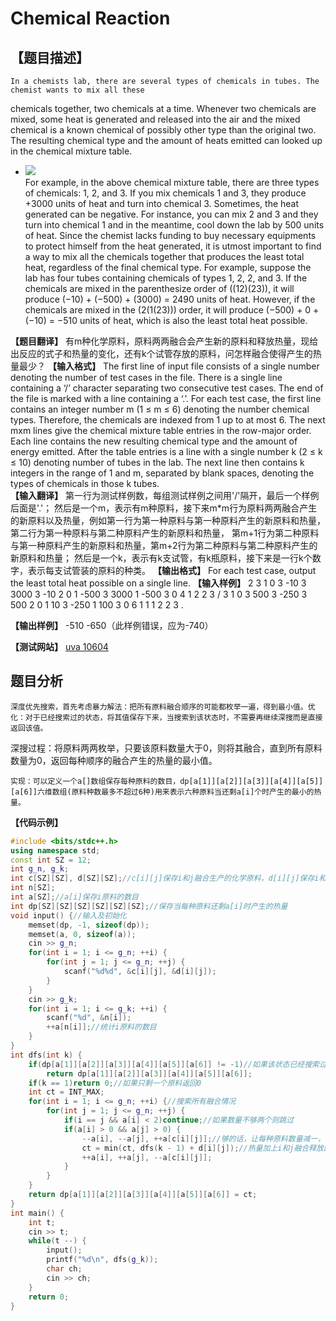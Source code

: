 # Chemical Reaction
 ## 【题目描述】
    In a chemists lab, there are several types of chemicals in tubes. The chemist wants to mix all these
chemicals together, two chemicals at a time. Whenever two chemicals are mixed, some heat is generated
and released into the air and the mixed chemical is a known chemical of possibly other type than the
original two. The resulting chemical type and the amount of heats emitted can looked up in the chemical
mixture table.  
- ![](images/uva10604.jpg)  
    For example, in the above chemical mixture table, there are three types of chemicals: 1, 2, and 3. If
you mix chemicals 1 and 3, they produce +3000 units of heat and turn into chemical 3. Sometimes, the
heat generated can be negative. For instance, you can mix 2 and 3 and they turn into chemical 1 and in
the meantime, cool down the lab by 500 units of heat. Since the chemist lacks funding to buy necessary
equipments to protect himself from the heat generated, it is utmost important to find a way to mix all the
chemicals together that produces the least total heat, regardless of the final chemical type. For example,
suppose the lab has four tubes containing chemicals of types 1, 2, 2, and 3. If the chemicals are mixed
in the parenthesize order of ((12)(23)), it will produce (−10) + (−500) + (3000) = 2490 units of heat.
However, if the chemicals are mixed in the (2(1(23))) order, it will produce (−500) + 0 + (−10) = −510
units of heat, which is also the least total heat possible.

**【题目翻译】**
    有m种化学原料，原料两两融合会产生新的原料和释放热量，现给出反应的式子和热量的变化，还有k个试管存放的原料，问怎样融合使得产生的热量最少？
**【输入格式】**
    The first line of input file consists of a single number denoting the number of test cases in the file.
There is a single line containing a ‘/’ character separating two consecutive test cases. The end of the
file is marked with a line containing a ‘.’. For each test case, the first line contains an integer number
m (1 ≤ m ≤ 6) denoting the number chemical types. Therefore, the chemicals are indexed from 1 up
to at most 6. The next mxm lines give the chemical mixture table entries in the row-major order. Each
line contains the new resulting chemical type and the amount of energy emitted. After the table entries
is a line with a single number k (2 ≤ k ≤ 10) denoting number of tubes in the lab. The next line then
contains k integers in the range of 1 and m, separated by blank spaces, denoting the types of chemicals
in those k tubes.  
**【输入翻译】**
    第一行为测试样例数，每组测试样例之间用'/'隔开，最后一个样例后面是'.'；
    然后是一个m，表示有m种原料，接下来m*m行为原料两两融合产生的新原料以及热量，例如第一行为第一种原料与第一种原料产生的新原料和热量，第二行为第一种原料与第二种原料产生的新原料和热量，
第m+1行为第二种原料与第一种原料产生的新原料和热量，第m+2行为第二种原料与第二种原料产生的新原料和热量；
    然后是一个k，表示有k支试管，有k瓶原料，接下来是一行k个数字，表示每支试管装的原料的种类。
 **【输出格式】**
    For each test case, output the least total heat possible on a single line.
 **【输入样例】**
2
3
1 0
3 -10
3 3000
3 -10
2 0
1 -500
3 3000
1 -500
3 0
4
1 2 2 3
/
3
1 0
3 500
3 -250
3 500
2 0
1 10
3 -250
1 100
3 0
6
1 1 1 2 2 3
.

 **【输出样例】**
-510
-650（此样例错误，应为-740）

 **【测试网站】**
 [uva 10604](https://vjudge.net/problem/UVA-10604)
 ## 题目分析
    深度优先搜索，首先考虑暴力解法：把所有原料融合顺序的可能都枚举一遍，得到最小值。优化：对于已经搜索过的状态，将其值保存下来，当搜索到该状态时，不需要再继续深搜而是直接返回该值。
深搜过程：将原料两两枚举，只要该原料数量大于0，则将其融合，直到所有原料数量为0，返回每种顺序的融合产生的热量的最小值。

    实现：可以定义一个a[]数组保存每种原料的数目，dp[a[1]][a[2]][a[3]][a[4]][a[5]][a[6]]六维数组(原料种数最多不超过6种)用来表示六种原料当还剩a[i]个时产生的最小的热量。
 **【代码示例】**
```c++
#include <bits/stdc++.h>
using namespace std;
const int SZ = 12;
int g_n, g_k;
int c[SZ][SZ], d[SZ][SZ];//c[i][j]保存i和j融合生产的化学原料，d[i][j]保存i和j融合释放的热量
int n[SZ];
int a[SZ];//a[i]保存i原料的数目
int dp[SZ][SZ][SZ][SZ][SZ][SZ];//保存当每种原料还剩a[i]时产生的热量
void input() {//输入及初始化
    memset(dp, -1, sizeof(dp));
    memset(a, 0, sizeof(a));
    cin >> g_n;
    for(int i = 1; i <= g_n; ++i) {
        for(int j = 1; j <= g_n; ++j) {
            scanf("%d%d", &c[i][j], &d[i][j]);
        }
    }
    cin >> g_k;
    for(int i = 1; i <= g_k; ++i) {
        scanf("%d", &n[i]);
        ++a[n[i]];//统计i原料的数目
    }
}
int dfs(int k) {
    if(dp[a[1]][a[2]][a[3]][a[4]][a[5]][a[6]] != -1)//如果该状态已经搜索过就直接返回值
        return dp[a[1]][a[2]][a[3]][a[4]][a[5]][a[6]];
    if(k == 1)return 0;//如果只剩一个原料返回0
    int ct = INT_MAX;
    for(int i = 1; i <= g_n; ++i) {//搜索所有融合情况
        for(int j = 1; j <= g_n; ++j) {
            if(i == j && a[i] < 2)continue;//如果数量不够两个则跳过
            if(a[i] > 0 && a[j] > 0) {
                --a[i], --a[j], ++a[c[i][j]];//够的话，让每种原料数量减一，融合生成的原料数量加一
                ct = min(ct, dfs(k - 1) + d[i][j]);//热量加上i和j融合释放的热量
                ++a[i], ++a[j], --a[c[i][j]];
            }
        }
    }
    return dp[a[1]][a[2]][a[3]][a[4]][a[5]][a[6]] = ct;
}
int main() {
    int t;
    cin >> t;
    while(t --) {
        input();
        printf("%d\n", dfs(g_k));
        char ch;
        cin >> ch;
    }
    return 0;
}

```